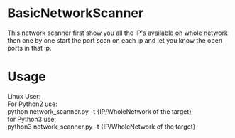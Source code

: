 # BasicNetworkScanner
This network scanner first show you all the IP's available on whole network then one by one start the port scan on each ip and let you know the open ports in that ip.
# Usage
Linux User:<br/>
For Python2 use:<br/>
python network_scanner.py -t {IP/WholeNetwork of the target}<br/>
for Python3 use:<br/>
python3 network_scanner.py -t {IP/WholeNetwork of the target}<br/>
